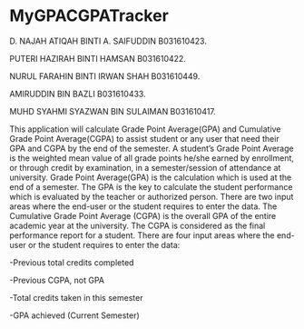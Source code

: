 # MyGPACGPATracker

D. NAJAH ATIQAH BINTI A. SAIFUDDIN	B031610423.

PUTERI HAZIRAH BINTI HAMSAN         B031610422.

NURUL FARAHIN BINTI IRWAN SHAH      B031610449.

AMIRUDDIN BIN BAZLI	                B031610433.

MUHD SYAHMI SYAZWAN BIN SULAIMAN	  B031610417.

This application will calculate Grade Point Average(GPA) and Cumulative Grade Point Average(CGPA) to assist student or any user that need their GPA and CGPA by the end of the semester. 
A student’s Grade Point Average is the weighted mean value of all grade points he/she earned by enrollment, or through credit by examination, in a semester/session of attendance at university. 
Grade Point Average(GPA) is the calculation which is used at the end of a semester. The GPA is the key to calculate the student performance which is evaluated by the teacher or authorized person. There are two input areas where the end-user or the student requires to enter the data. 
The Cumulative Grade Point Average (CGPA) is the overall GPA of the entire academic year at the university. The CGPA is considered as the final performance report for a student. There are four input areas where the end-user or the student requires to enter the data:

-Previous total credits completed

-Previous CGPA, not GPA

-Total credits taken in this semester

-GPA achieved (Current Semester)

